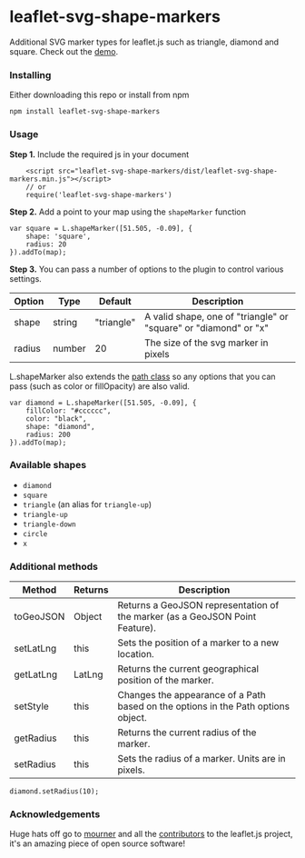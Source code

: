 # leaflet-svg-shape-markers
Additional SVG marker types for leaflet.js such as triangle, diamond and square. Check out the [demo](http://rowanwins.github.io/Leaflet.SvgShapeMarkers/example/).

### Installing
Either  downloading this repo or install from npm 
````
npm install leaflet-svg-shape-markers
````

### Usage
**Step 1.** Include the required js in your document 

````
	<script src="leaflet-svg-shape-markers/dist/leaflet-svg-shape-markers.min.js"></script>
	// or 
	require('leaflet-svg-shape-markers')
````

**Step 2.** Add a point to your map using the `shapeMarker` function

````
var square = L.shapeMarker([51.505, -0.09], {
	shape: 'square',
	radius: 20
}).addTo(map);
````

**Step 3.**
You can pass a number of options to the plugin to control various settings.

| Option        | Type         | Default      | Description   |
| ------------- |--------------|--------------|---------------|
| shape | string | "triangle" | A valid shape, one of "triangle" or "square" or "diamond" or "x"|
| radius | number | 20 | The size of the svg marker in pixels |

L.shapeMarker also extends the [path class](http://leafletjs.com/reference.html#path) so any options that you can pass (such as color or fillOpacity) are also valid.

````
var diamond = L.shapeMarker([51.505, -0.09], {
	fillColor: "#cccccc",
	color: "black",
	shape: "diamond",
	radius: 200
}).addTo(map);
````

### Available shapes

* `diamond`
* `square`
* `triangle` (an alias for `triangle-up`)
* `triangle-up`
* `triangle-down`
* `circle`
* `x`

### Additional methods
| Method        | Returns      | Description  | 
| ------------- |--------------|--------------|
| toGeoJSON | Object | Returns a GeoJSON representation of the marker (as a GeoJSON Point Feature).|
| setLatLng | this | Sets the position of a marker to a new location.|
| getLatLng | LatLng | Returns the current geographical position of the marker.|
| setStyle | this | Changes the appearance of a Path based on the options in the Path options object.|
| getRadius | this | Returns the current radius of the marker.|
| setRadius | this | Sets the radius of a marker. Units are in pixels.|

````
diamond.setRadius(10);
````

### Acknowledgements
Huge hats off go to [mourner](https://github.com/mourner) and all the [contributors](https://github.com/Leaflet/Leaflet/graphs/contributors) to the leaflet.js project, it's an amazing piece of open source software!
